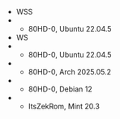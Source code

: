- WSS
- - 80HD-0, Ubuntu 22.04.5
- WS
- - 80HD-0, Ubuntu 22.04.5
- - 80HD-0, Arch 2025.05.2
- - 80HD-0, Debian 12
- - ItsZekRom, Mint 20.3
